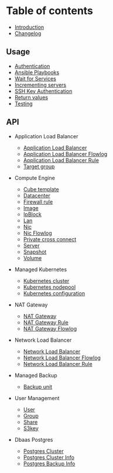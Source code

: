# Table of contents

* [Introduction](README.md)
* [Changelog](changelog.md)

## Usage

* [Authentication](usage/authentication.md)
* [Ansible Playbooks](usage/ansibleplaybooks.md)
* [Wait for Services](usage/waitforservices.md)
* [Incrementing servers](usage/incrementingservers.md)
* [SSH Key Authentication](usage/sshkeyauthentication.md)
* [Return values](usage/returnvalues.md)
* [Testing](usage/testing.md)

## API
 
* Application Load Balancer
    * [Application Load Balancer](api/application_load_balancer.md)
    * [Application Load Balancer Flowlog](api/application_load_balancer_flowlog.md)
    * [Application Load Balancer Rule](api/application_load_balancer_rule.md)
    * [Target group](api/target_group.md)

* Compute Engine
    * [Cube template](api/compute-engine/cube_template.md)
    * [Datacenter](api/compute-engine/datacenter.md)
    * [Firewall rule](api/compute-engine/firewall_rule.md)
    * [Image](api/compute-engine/image.md)
    * [IpBlock](api/compute-engine/ipblock.md)
    * [Lan](api/compute-engine/lan.md)
    * [Nic](api/compute-engine/nic.md)
    * [Nic Flowlog](api/compute-engine/nic_flowlog.md)
    * [Private cross connect](api/compute-engine/pcc.md)
    * [Server](api/compute-engine/server.md)
    * [Snapshot](api/compute-engine/snapshot.md)
    * [Volume](api/compute-engine/volume.md)
* Managed Kubernetes
    * [Kubernetes cluster](api/managed-kubernetes/k8scluster.md)
    * [Kubernetes nodepool](api/managed-kubernetes/k8snodepool.md)
    * [Kubernetes configuration](api/managed-kubernetes/k8sconfig.md)
* NAT Gateway
    * [NAT Gateway](api/natgateway/nat_gateway.md)
    * [NAT Gateway Rule](api/natgateway/nat_gateway_rule.md)
    * [NAT Gateway Flowlog](api/natgateway/nat_gateway_flowlog.md)
* Network Load Balancer
    * [Network Load Balancer](api/networkloadbalancer/network_load_balancer.md)
    * [Network Load Balancer Flowlog](api/networkloadbalancer/network_load_balancer_flowlog.md)
    * [Network Load Balancer Rule](api/networkloadbalancer/network_load_balancer_rule.md)
* Managed Backup
    * [Backup unit](api/managed-backup/backupunit.md)
* User Management
    * [User](api/user-management/user.md)
    * [Group](api/user-management/group.md)
    * [Share](api/user-management/share.md)
    * [S3key](api/user-management/s3key.md)
* Dbaas Postgres
    * [Postgres Cluster](api/dbaas-postgres/postgres_cluster.md)
    * [Postgres Cluster Info](api/dbaas-postgres/postgres_cluster_info.md)
    * [Postgres Backup Info](api/dbaas-postgres/postgres_backup_info.md)
